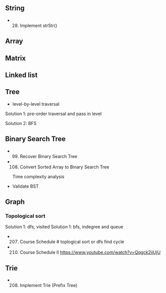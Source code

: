 ## String
- 28. Implement strStr()


## Array


## Matrix


## Linked list


## Tree


- level-by-level traversal

Solution 1: pre-order traversal and pass in level

Solution 2: BFS


## Binary Search Tree
- 99. Recover Binary Search Tree                           

- 108. Convert Sorted Array to Binary Search Tree           

  Time complexity analysis

- Validate BST



## Graph
### Topological sort
Solution 1: dfs, visited 
Solution 1: bfs, indegree and queue

- 207. Course Schedule      # toplogical sort or dfs find cycle

- 210. Course Schedule II 
https://www.youtube.com/watch?v=Qqgck2ijUjU




## Trie
- 208. Implement Trie (Prefix Tree)